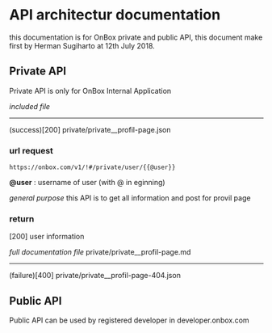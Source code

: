 # API architectur documentation
this documentation is for OnBox private and public API, this document make first by Herman Sugiharto at 12th July 2018.

## Private API
Private API is only for OnBox Internal Application

*included file*

-------------
(success)[200] private/private__profil-page.json

### url request

`https://onbox.com/v1/!#/private/user/{{@user}}`

**@user**       : username of user (with @ in eginning)

*general purpose*
this API is to get all information and post for provil page

### return
[200] user information

*full documentation file*
private/private__profil-page.md

-----------

(failure)[400] private/private__profil-page-404.json


## Public API
Public API can be used by registered developer in developer.onbox.com
